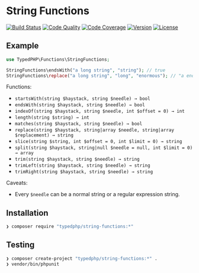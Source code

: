 # String Functions

[![Build Status](http://img.shields.io/travis/typedphp/string-functions.svg?style=flat-square)](https://travis-ci.org/typedphp/string-functions)
[![Code Quality](http://img.shields.io/scrutinizer/g/typedphp/string-functions.svg?style=flat-square)](https://scrutinizer-ci.com/g/typedphp/string-functions)
[![Code Coverage](http://img.shields.io/scrutinizer/coverage/g/typedphp/string-functions.svg?style=flat-square)](http://typedphp.github.io/string-functions/master)
[![Version](http://img.shields.io/packagist/v/typedphp/string-functions.svg?style=flat-square)](https://packagist.org/packages/typedphp/string-functions)
[![License](http://img.shields.io/packagist/l/typedphp/string-functions.svg?style=flat-square)](licence.md)

## Example

```php
use TypedPHP\Functions\StringFunctions;

StringFunctions\endsWith("a long string", "string"); // true
StringFunctions\replace("a long string", "long", "enormous"); // "a enormous string"
```

Functions:

- `startsWith(string $haystack, string $needle) → bool`
- `endsWith(string $haystack, string $needle) → bool`
- `indexOf(string $haystack, string $needle, int $offset = 0) → int`
- `length(string $string) → int`
- `matches(string $haystack, string $needle) → bool`
- `replace(string $haystack, string|array $needle, string|array $replacement) → string`
- `slice(string $string, int $offset = 0, int $limit = 0) → string`
- `split(string $haystack, string|null $needle = null, int $limit = 0) → array`
- `trim(string $haystack, string $needle) → string`
- `trimLeft(string $haystack, string $needle) → string`
- `trimRight(string $haystack, string $needle) → string`

Caveats:

- Every `$needle` can be a normal string or a regular expression string.

## Installation

```sh
❯ composer require "typedphp/string-functions:*"
```

## Testing

```sh
❯ composer create-project "typedphp/string-functions:*" .
❯ vendor/bin/phpunit
```
